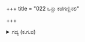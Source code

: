 +++
title = "022 ಒನ್ದು ಕಡೆಗಣ್ಣಿನಲಿ"

+++

<details><summary>ಗದ್ಯ (ಕ.ಗ.ಪ) </summary>

22. "ಈ ಜಯವನಿತೆ ಒಂದು ಕಡೆಗಣ್ಣಿನಿಂದ ಕೌರವ ಸೈನ್ಯವನ್ನು ಒಲಿದಂತೆ ನೋಡುತ್ತಾಳೆ. ಜೊತೆಯಲ್ಲೇ ಇನ್ನೊಂದು ಕಡೆಗಣ್ಣಿನಿಂದ ಶತ್ರು ಸೈನ್ಯವನ್ನು ಮಾತನಾಡಿಸುತ್ತಾಳೆ. ಈಕೆಯನ್ನು ದೃಢವಾದ ಪತಿವ್ರತೆ ಎಂದು ಯೋಚಿಸಿದೆಯಾ ದೊರೆಯೇ, ಅದು ಸುಳ್ಳು " ಎನ್ನುತ್ತಾ ಅಶ್ವತ್ಥಾಮನು ತನ್ನ ಸೈನ್ಯದ ಗುಂಪಿನ ಕಡೆಗೆ ಹೊರಟುಹೋದನು.
</details>
